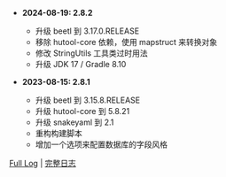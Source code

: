 - **2024-08-19: 2.8.2**

    - 升级 beetl 到 3.17.0.RELEASE
    - 移除 hutool-core 依赖，使用 mapstruct 来转换对象
    - 修改 StringUtils 工具类过时用法
    - 升级 JDK 17 / Gradle 8.10

- **2023-08-15: 2.8.1**

    - 升级 beetl 到 3.15.8.RELEASE
    - 升级 hutool-core 到 5.8.21
    - 升级 snakeyaml 到 2.1
    - 重构构建脚本
    - 增加一个选项来配置数据库的字段风格


<a href="https://github.com/houkunlin/Database-Generator/blob/master/doc/changeNotes.md">Full Log</a> | <a href="https://github.com/houkunlin/Database-Generator/blob/master/doc/changeNotes.md">完整日志</a> 
